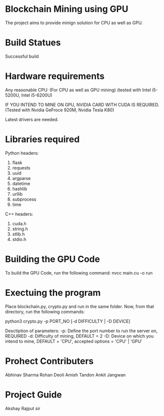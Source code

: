 # Blockchain Mining using GPU
The project aims to provide minign solution for CPU as well as GPU.

# Build Statues
Successful build

# Hardware requirements
Any reasonable CPU: (For CPU as well as GPU mining)
(tested with Intel i5-5200U, Intel i5-6200U)

IF YOU INTEND TO MINE ON GPU, NVIDIA CARD WITH CUDA IS REQUIRED.
(Tested with Nvidia GeFroce 920M, Nvidia Tesla K80)

Latest drivers are needed.

# Libraries required
Python headers:
  1. flask
  2. requests
  3. uuid
  4. argparse
  5. datetime
  6. hashlib
  7. urllib
  8. subprocess
  9. time

C++ headers:
1. cuda.h
2. string.h
3. stlib.h
4. stdio.h

# Building the GPU Code
To build the GPU Code, run the following command:
  nvcc main.cu -o run
 
#  Exectuing the program
Place blockchain.py, crypto.py and run in the same folder.
Now, from that directory, run the following commands:

  python3 crypto.py -p PORT_NO [-d DIFFICULTY | -D DEVICE]

Desctiption of parameters:
  -p: Define the port number to run the server on, REQUIRED
  -d: Difficulty of mining, DEFAULT = 2
  -D: Device on which you intend to mine, DEFAULT = 'CPU', accepted options = 'CPU' | 'GPU'

# Prohect Contributers
Abhinav Sharma
Rohan Deoli
Amish Tandon
Ankit Jangwan

# Project Guide
Akshay Rajput sir
